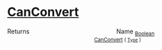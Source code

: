 # [CanConvert](./NetCoreFeatureDescriptorTConverter-100664078.md)



Returns<img width=200/>Name
<sub>[Boolean](https://docs.microsoft.com/en-us/dotnet/api/System.Boolean)</sub><img width=200/><sub>[CanConvert](./NetCoreFeatureDescriptorTConverter-100664078.md) ( [`Type`](https://docs.microsoft.com/en-us/dotnet/api/System.Type) )</sub><br>


